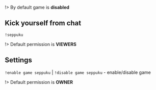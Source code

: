 !> By default game is **disabled**

## Kick yourself from chat

`!seppuku`

!> Default permission is **VIEWERS**

## Settings

`!enable game seppuku` |
`!disable game seppuku` - enable/disable game

!> Default permission is **OWNER**